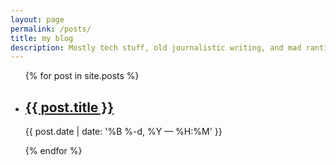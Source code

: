 ```yaml
---
layout: page
permalink: /posts/
title: my blog
description: Mostly tech stuff, old journalistic writing, and mad ranting
---
```


<ul class="post-list">
  {% for post in site.posts %}
      <li>
          <h2><a class="post-title" href="{{ post.url | prepend: site.baseurl }}">{{ post.title }}</a></h2>
          <p class="post-meta">{{ post.date | date: '%B %-d, %Y — %H:%M' }}</p>
        </li>
  {% endfor %}
</ul>
